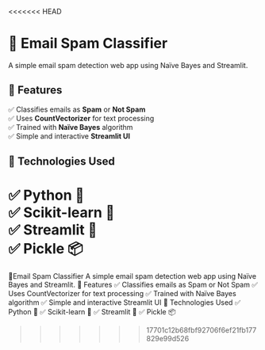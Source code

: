 <<<<<<< HEAD
# 📧 Email Spam Classifier  
A simple email spam detection web app using Naïve Bayes and Streamlit.  

## 🚀 Features  
✅ Classifies emails as **Spam** or **Not Spam**  
✅ Uses **CountVectorizer** for text processing  
✅ Trained with **Naïve Bayes** algorithm  
✅ Simple and interactive **Streamlit UI**  

## 📌 Technologies Used  
✅ **Python** 🐍  
✅ **Scikit-learn** 🤖  
✅ **Streamlit** 🎨  
✅ **Pickle** 📦  
=======
📧Email Spam Classifier
A simple email spam detection web app using Naïve Bayes and Streamlit.
🚀 Features
✅ Classifies emails as Spam or Not Spam
✅ Uses CountVectorizer for text processing
✅ Trained with Naïve Bayes algorithm
✅ Simple and interactive Streamlit UI
📌 Technologies Used
✅ Python 🐍
✅ Scikit-learn 🤖
✅ Streamlit 🎨
✅ Pickle 📦
>>>>>>> 17701c12b68fbf92706f6ef21fb177829e99d526
